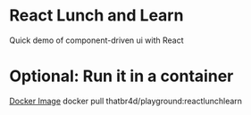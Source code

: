 # React Lunch and Learn

Quick demo of component-driven ui with React

# Optional: Run it in a container

[Docker Image](https://hub.docker.com/layers/thatbr4d/playground/reactlunchlearn/images/sha256-c835647416e02c64478a9829b127accf1b9b94f8604343a9389074202a20b86a)
docker pull thatbr4d/playground:reactlunchlearn
